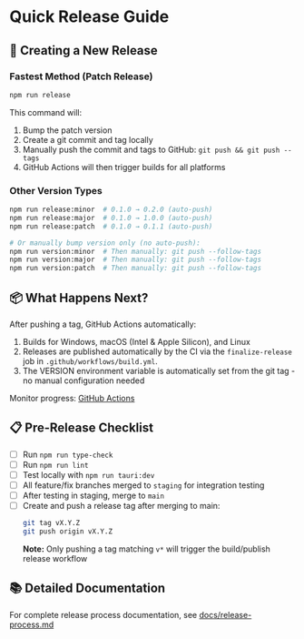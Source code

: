 # Quick Release Guide

## 🚀 Creating a New Release

### Fastest Method (Patch Release)

```bash
npm run release
```

This command will:

1. Bump the patch version
2. Create a git commit and tag locally
3. Manually push the commit and tags to GitHub: `git push && git push --tags`
4. GitHub Actions will then trigger builds for all platforms

### Other Version Types

```bash
npm run release:minor  # 0.1.0 → 0.2.0 (auto-push)
npm run release:major  # 0.1.0 → 1.0.0 (auto-push)
npm run release:patch  # 0.1.0 → 0.1.1 (auto-push)

# Or manually bump version only (no auto-push):
npm run version:minor  # Then manually: git push --follow-tags
npm run version:major  # Then manually: git push --follow-tags
npm run version:patch  # Then manually: git push --follow-tags
```

## 📦 What Happens Next?

After pushing a tag, GitHub Actions automatically:

1. Builds for Windows, macOS (Intel & Apple Silicon), and Linux
2. Releases are published automatically by the CI via the `finalize-release` job in `.github/workflows/build.yml`.
3. The VERSION environment variable is automatically set from the git tag - no manual configuration needed

Monitor progress: [GitHub Actions](https://github.com/AustinKelsay/gtdspace/actions)

## 📋 Pre-Release Checklist

- [ ] Run `npm run type-check`
- [ ] Run `npm run lint`
- [ ] Test locally with `npm run tauri:dev`
- [ ] All feature/fix branches merged to `staging` for integration testing
- [ ] After testing in staging, merge to `main`
- [ ] Create and push a release tag after merging to main:
  ```bash
  git tag vX.Y.Z
  git push origin vX.Y.Z
  ```
  **Note:** Only pushing a tag matching `v*` will trigger the build/publish release workflow

## 📚 Detailed Documentation

For complete release process documentation, see [docs/release-process.md](docs/release-process.md)
